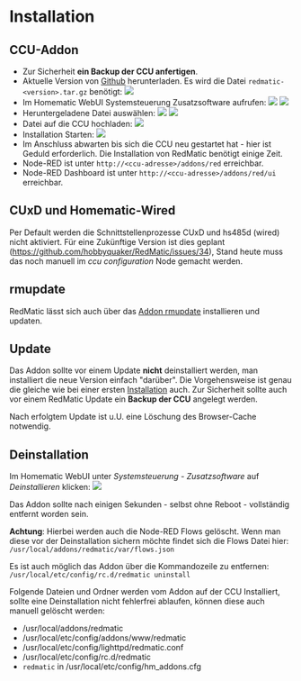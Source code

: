 # Installation

## CCU-Addon

* Zur Sicherheit __ein Backup der CCU anfertigen__.
* Aktuelle Version von [Github](https://github.com/HM-RedMatic/RedMatic/releases/latest) herunterladen. Es wird die Datei
`redmatic-<version>.tar.gz` benötigt:
  ![](/wiki/images/install-1.png)
* Im Homematic WebUI Systemsteuerung Zusatzsoftware aufrufen:
  ![](/wiki/images/install-2.png) ![](/wiki/images/install-3.png)
* Heruntergeladene Datei auswählen:
  ![](/wiki/images/install-4.png) ![](/wiki/images/install-5.png)
* Datei auf die CCU hochladen:
  ![](/wiki/images/install-6.png)
* Installation Starten:
  ![](/wiki/images/install-7.png)
* Im Anschluss abwarten bis sich die CCU neu gestartet hat - hier ist Geduld erforderlich. Die Installation von RedMatic benötigt einige Zeit.
* Node-RED ist unter `http://<ccu-adresse>/addons/red` erreichbar.
* Node-RED Dashboard ist unter `http://<ccu-adresse>/addons/red/ui` erreichbar.

## CUxD und Homematic-Wired

Per Default werden die Schnittstellenprozesse CUxD und hs485d (wired) nicht aktiviert. Für eine Zukünftige Version ist dies geplant (https://github.com/hobbyquaker/RedMatic/issues/34), Stand heute muss das noch manuell im _ccu configuration_ Node gemacht werden.

## rmupdate

RedMatic lässt sich auch über das [Addon rmupdate](https://github.com/j-a-n/raspberrymatic-addon-rmupdate) installieren und updaten.

## Update

Das Addon sollte vor einem Update **nicht** deinstalliert werden, man installiert die neue Version einfach "darüber". Die Vorgehensweise ist genau die gleiche wie bei einer ersten [Installation](Installation) auch. Zur Sicherheit sollte auch vor einem RedMatic Update ein **Backup der CCU** angelegt werden.

Nach erfolgtem Update ist u.U. eine Löschung des Browser-Cache notwendig.

## Deinstallation

Im Homematic WebUI unter _Systemsteuerung_ - _Zusatzsoftware_ auf _Deinstallieren_ klicken:
![](/wiki/images/uninstall.png)

Das Addon sollte nach einigen Sekunden - selbst ohne Reboot - vollständig entfernt worden sein.

__Achtung__: Hierbei werden auch die Node-RED Flows gelöscht. Wenn man diese vor der Deinstallation sichern möchte findet sich die Flows Datei hier: `/usr/local/addons/redmatic/var/flows.json`

Es ist auch möglich das Addon über die Kommandozeile zu entfernen: `/usr/local/etc/config/rc.d/redmatic uninstall`

Folgende Dateien und Ordner werden vom Addon auf der CCU Installiert, sollte eine Deinstallation nicht fehlerfrei ablaufen, können diese auch manuell gelöscht werden:

* /usr/local/addons/redmatic
* /usr/local/etc/config/addons/www/redmatic
* /usr/local/etc/config/lighttpd/redmatic.conf
* /usr/local/etc/config/rc.d/redmatic
* `redmatic` in /usr/local/etc/config/hm_addons.cfg
